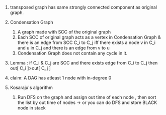 1.  transposed graph has same strongly connected component as original graph.
2.  Condensation Graph
    1.  A graph made with SCC of the original graph
    2.  Each SCC of original graph acts as a vertex in Condensation Graph & there is an edge from SCC C_i to C_j iff  there exists a node v in C_i and u in C_j and there is an edge from v to u
    3.  Condensation Graph does not contain any cycle in it.
    
4. Lemma : if C_i & C_j are SCC and there exists edge from C_i to C_j then out[ C_i ]>out[ C_j ]

5.  claim: A DAG has atleast 1 node with in-degree 0

6.  Kosaraju's algorithm
    1.  Run DFS on the graph and assign out time of each node , then sort the list by out time of nodes
        -> or you can do DFS and store BLACK node in stack
